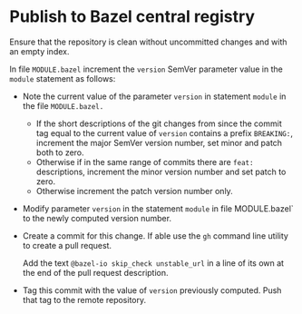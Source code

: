 # Publish to Bazel central registry

Ensure that the repository is clean without uncommitted changes and with an
empty index.

In file `MODULE.bazel` increment the `version` SemVer parameter value in the
`module` statement as follows:

* Note the current value of the parameter `version` in statement `module` in the
  file `MODULE.bazel.`

    * If the short descriptions of the git changes from since the commit tag equal
      to the current value of `version` contains a prefix `BREAKING:`, increment
      the major SemVer version number, set minor and patch both to zero.
    * Otherwise if in the same range of commits there are `feat:` descriptions,
      increment the minor version number and set patch to zero.
    * Otherwise increment the patch version number only.

* Modify parameter `version` in the statement `module` in file MODULE.bazel` to
  the newly computed version number.

* Create a commit for this change. If able use the `gh` command line utility
  to create a pull request.

  Add the text `@bazel-io skip_check unstable_url` in a line of its own at the
  end of the pull request description.

* Tag this commit with the value of `version` previously computed. Push that tag
  to the remote repository.

